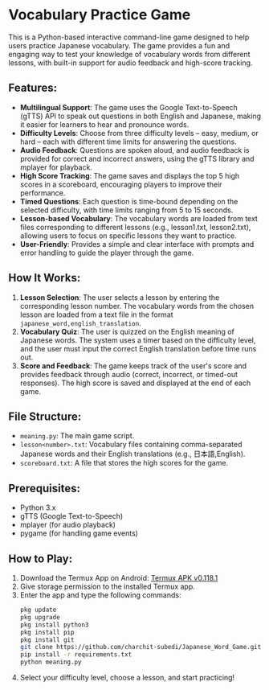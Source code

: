 # Vocabulary Practice Game

This is a Python-based interactive command-line game designed to help users practice Japanese vocabulary. The game provides a fun and engaging way to test your knowledge of vocabulary words from different lessons, with built-in support for audio feedback and high-score tracking.

## Features:
- **Multilingual Support**: The game uses the Google Text-to-Speech (gTTS) API to speak out questions in both English and Japanese, making it easier for learners to hear and pronounce words.
- **Difficulty Levels**: Choose from three difficulty levels – easy, medium, or hard – each with different time limits for answering the questions.
- **Audio Feedback**: Questions are spoken aloud, and audio feedback is provided for correct and incorrect answers, using the gTTS library and mplayer for playback.
- **High Score Tracking**: The game saves and displays the top 5 high scores in a scoreboard, encouraging players to improve their performance.
- **Timed Questions**: Each question is time-bound depending on the selected difficulty, with time limits ranging from 5 to 15 seconds.
- **Lesson-based Vocabulary**: The vocabulary words are loaded from text files corresponding to different lessons (e.g., lesson1.txt, lesson2.txt), allowing users to focus on specific lessons they want to practice.
- **User-Friendly**: Provides a simple and clear interface with prompts and error handling to guide the player through the game.

## How It Works:
1. **Lesson Selection**: The user selects a lesson by entering the corresponding lesson number. The vocabulary words from the chosen lesson are loaded from a text file in the format `japanese_word,english_translation`.
2. **Vocabulary Quiz**: The user is quizzed on the English meaning of Japanese words. The system uses a timer based on the difficulty level, and the user must input the correct English translation before time runs out.
3. **Score and Feedback**: The game keeps track of the user's score and provides feedback through audio (correct, incorrect, or timed-out responses). The high score is saved and displayed at the end of each game.

## File Structure:
- `meaning.py`: The main game script.
- `lesson<number>.txt`: Vocabulary files containing comma-separated Japanese words and their English translations (e.g., 日本語,English).
- `scoreboard.txt`: A file that stores the high scores for the game.

## Prerequisites:
- Python 3.x
- gTTS (Google Text-to-Speech)
- mplayer (for audio playback)
- pygame (for handling game events)

## How to Play:
1. Download the Termux App on Android: [Termux APK v0.118.1](https://github.com/termux/termux-app/releases/download/v0.118.1/termux-app_v0.118.1+github-debug_arm64-v8a.apk)
2. Give storage permission to the installed Termux app.
3. Enter the app and type the following commands:
    ```bash
    pkg update
    pkg upgrade
    pkg install python3
    pkg install pip
    pkg install git
    git clone https://github.com/charchit-subedi/Japanese_Word_Game.git
    pip install -r requirements.txt
    python meaning.py
    ```
4. Select your difficulty level, choose a lesson, and start practicing!
